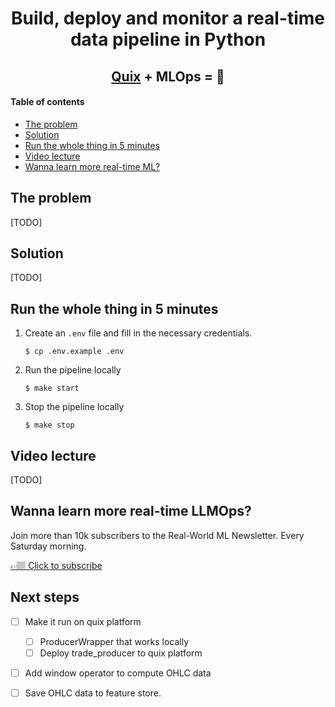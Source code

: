 <!-- <div align="center">
    <a href='https://www.realworldml.xyz/'><img src='./media/rwml_logo.png' width='350'></a>    
</div> -->

<div align="center">
    <h1>Build, deploy and monitor a real-time data pipeline in Python</h1>
    <h2><a href="">Quix</a> + MLOps = 🚀</h2>
    
</div>

#### Table of contents
* [The problem](#the-problem)
* [Solution](#solution)
* [Run the whole thing in 5 minutes](#run-the-whole-thing-in-5-minutes)
* [Video lecture](#video-lecture)
* [Wanna learn more real-time ML?](#wanna-learn-more-real-time-ml)


## The problem

[TODO]

## Solution

[TODO]


## Run the whole thing in 5 minutes

1. Create an `.env` file and fill in the necessary credentials.
    ```
    $ cp .env.example .env
    ```

2. Run the pipeline locally
    ```
    $ make start
    ```

3. Stop the pipeline locally
    ```
    $ make stop
    ```

## Video lecture

[TODO]


## Wanna learn more real-time LLMOps?

Join more than 10k subscribers to the Real-World ML Newsletter. Every Saturday morning.

[👉🏽 Click to subscribe](https://www.realworldml.xyz/subscribe)


## Next steps

- [ ] Make it run on quix platform
    - [ ] ProducerWrapper that works locally
    - [ ] Deploy trade_producer to quix platform

- [ ] Add window operator to compute OHLC data

- [ ] Save OHLC data to feature store.



